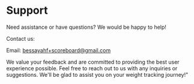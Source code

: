 # Support
Need assistance or have questions? We would be happy to help!

Contact us:

Email: bessayahf+scoreboard@gmail.com

We value your feedback and are committed to providing the best user experience possible. Feel free to reach out to us with any inquiries or suggestions. We'll be glad to assist you on your weight tracking journey!"
